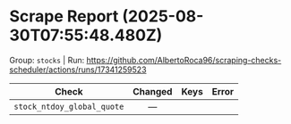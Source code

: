 # Scrape Report (2025-08-30T07:55:48.480Z)

Group: `stocks`  |  Run: https://github.com/AlbertoRoca96/scraping-checks-scheduler/actions/runs/17341259523

| Check | Changed | Keys | Error |
|---|:---:|:--|:--|
| `stock_ntdoy_global_quote` | — |  |  |
